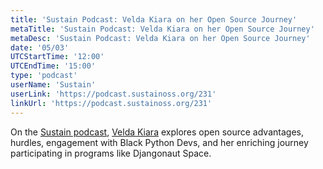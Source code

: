 ```yaml
---
title: 'Sustain Podcast: Velda Kiara on her Open Source Journey'
metaTitle: 'Sustain Podcast: Velda Kiara on her Open Source Journey'
metaDesc: 'Sustain Podcast: Velda Kiara on her Open Source Journey'
date: '05/03'
UTCStartTime: '12:00'
UTCEndTime: '15:00'
type: 'podcast'
userName: 'Sustain'
userLink: 'https://podcast.sustainoss.org/231'
linkUrl: 'https://podcast.sustainoss.org/231'
---
```


On the [Sustain podcast](https://podcast.sustainoss.org/), [Velda Kiara](https://veldakiara.notion.site/Velda-Kiara-46aec24028fd4e8dbdba003097c18b5b) explores open source advantages, hurdles, engagement with Black Python Devs, and her enriching journey participating in programs like Djangonaut Space.
